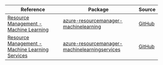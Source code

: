 | Reference | Package | Source |
|---|---|---|
|[Resource Management - Machine Learning](resourcemanager-machinelearning-readme.md)|[azure-resourcemanager-machinelearning](https://repo1.maven.org/maven2/com/azure/resourcemanager/azure-resourcemanager-machinelearning)|[GitHub](https://github.com/Azure/azure-sdk-for-java/blob/main/sdk/machinelearning/azure-resourcemanager-machinelearning)|
|[Resource Management - Machine Learning Services](resourcemanager-machinelearningservices-readme.md)|[azure-resourcemanager-machinelearningservices](https://repo1.maven.org/maven2/com/azure/resourcemanager/azure-resourcemanager-machinelearningservices)|[GitHub](https://github.com/Azure/azure-sdk-for-java/blob/main/sdk/machinelearningservices/azure-resourcemanager-machinelearningservices)|
